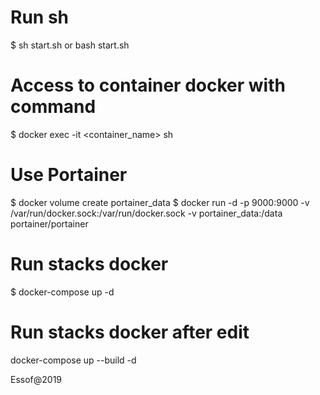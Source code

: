 # Run sh
$ sh start.sh or bash start.sh

# Access to container docker with command
$ docker exec -it <container_name> sh

# Use Portainer
$ docker volume create portainer_data
$ docker run -d -p 9000:9000 -v /var/run/docker.sock:/var/run/docker.sock -v portainer_data:/data portainer/portainer

# Run stacks docker
$ docker-compose up -d

# Run stacks docker after edit
docker-compose up --build -d

Essof@2019